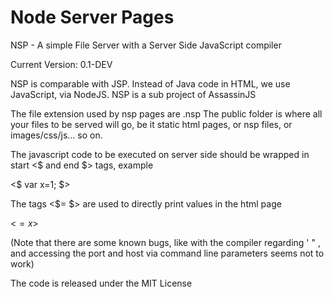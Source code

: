 Node Server Pages
===

NSP - A simple File Server with a Server Side JavaScript compiler

Current Version: 0.1-DEV

NSP is comparable with JSP. Instead of Java code in HTML, we use JavaScript, via NodeJS.
NSP is a sub project of AssassinJS

The file extension used by nsp pages are .nsp
The public folder is where all your files to be served will go, be it static html pages, or nsp files, or images/css/js... so on.

The javascript code to be executed on server side should be wrapped in start <$ and end $> tags, example

<$ var x=1; $>

The tags <$= $> are used to directly print values in the html page

<$=x$>

(Note that there are some known bugs, like with the compiler regarding ' " , and accessing the port and host via command line parameters seems not to work)

The code is released under the MIT License
